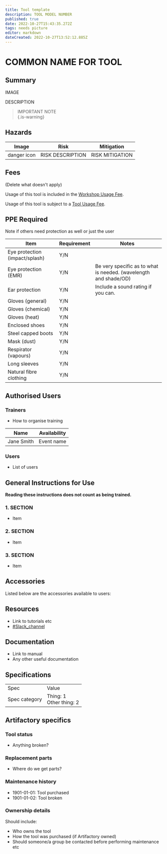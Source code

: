 ```yaml
---
title: Tool template
description: TOOL MODEL NUMBER
published: true
date: 2022-10-27T15:43:35.272Z
tags: needs picture
editor: markdown
dateCreated: 2022-10-27T13:52:12.885Z
---
```


# COMMON NAME FOR TOOL

## Summary

IMAGE

DESCRIPTION

> IMPORTANT NOTE  
{.is-warning}

## Hazards

| Image       | Risk             | Mitigation      |
| ----------- | ---------------- | --------------- |
| danger icon | RISK DESCRIPTION | RISK MITIGATION |

## Fees

(Delete what doesn't apply)

Usage of this tool is included in the [Workshop Usage Fee](/docs/policies/fees).

Usage of this tool is subject to a [Tool Usage Fee](/docs/policies/fees).

## PPE Required

<!-- exclude items that are not applicable -->

Note if others need protection as well or just the user

| Item                           | Requirement     | Notes                                                                                  |
| ------------------------------ | --------------- | -------------------------------------------------------------------------------------- |
| Eye protection (impact/splash) | Y/N             |                                                                                        |
| Eye protection (EMR)           | Y/N             | Be very specific as to what is needed. (wavelength and shade/OD)                       |
| Ear protection                 | Y/N             | Include a sound rating if you can.                                                     |
| Gloves (general)               | Y/N             |                                                                                        |
| Gloves (chemical)              | Y/N             |                                                                                        |
| Gloves (heat)                  | Y/N             |                                                                                        |
| Enclosed shoes                 | Y/N             |                                                                                        |
| Steel capped boots             | Y/N             |                                                                                        |
| Mask (dust)                    | Y/N             |                                                                                        |
| Respirator (vapours)                 | Y/N             |                                                                                        |
| Long sleeves                   | Y/N             |                                                                                        |
| Natural fibre clothing         | Y/N             |                                                                                        |

## Authorised Users

### Trainers

* How to organise training

| Name       | Availability |
| ---------- | ------------ |
| Jane Smith | Event name   |

### Users

* List of users

## General Instructions for Use

**Reading these instructions does not count as being trained.**

### 1. SECTION

* Item

### 2. SECTION

* Item 

### 3. SECTION

* Item

## Accessories

Listed below are the accessories available to users:

## Resources

* Link to tutorials etc
* [#Slack_channel](slack://channel?team=T0LQE2JNR&id={CHANNEL_ID})

## Documentation

* Link to manual
* Any other useful documentation

## Specifications

|                                    |                                                               |
|------------------------------------|---------------------------------------------------------------|
| Spec                               | Value                                                         |
| Spec category                      | Thing: 1<br>Other thing: 2                                    |

## Artifactory specifics

### Tool status

* Anything broken?

### Replacement parts

* Where do we get parts?

### Maintenance history

* 1901-01-01: Tool purchased
* 1901-01-02: Tool broken

### Ownership details

Should include:

* Who owns the tool
* How the tool was purchased (if Artifactory owned)
* Should someone/a group be contacted before performing maintenance etc

